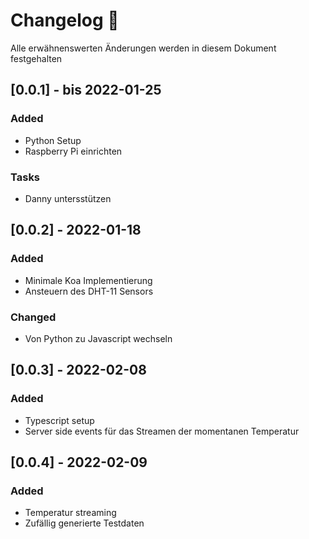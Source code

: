 # Changelog 📝

Alle erwähnenswerten Änderungen werden in diesem Dokument festgehalten

## [0.0.1] - bis 2022-01-25

### Added

* Python Setup
* Raspberry Pi einrichten

### Tasks

* Danny untersstützen

## [0.0.2] - 2022-01-18

### Added

* Minimale Koa Implementierung
* Ansteuern des DHT-11 Sensors

### Changed

* Von Python zu Javascript wechseln

## [0.0.3] - 2022-02-08

### Added

* Typescript setup
* Server side events für das Streamen der momentanen Temperatur

## [0.0.4] - 2022-02-09

### Added

* Temperatur streaming
* Zufällig generierte Testdaten